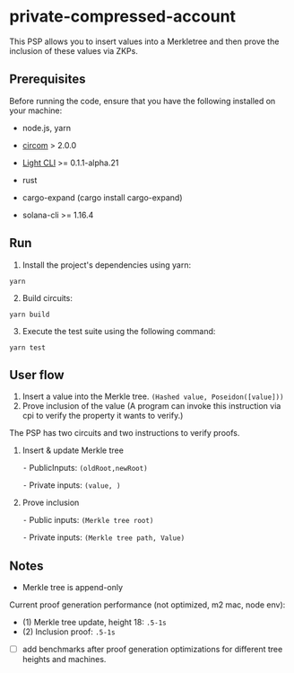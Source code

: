 # private-compressed-account

This PSP allows you to insert values into a Merkletree and then prove the inclusion of these values via ZKPs.

## Prerequisites

Before running the code, ensure that you have the following installed on your machine:

- node.js, yarn

- [circom](https://docs.circom.io/getting-started/installation/) > 2.0.0

- [Light CLI](https://www.npmjs.com/package/@lightprotocol/cli) >= 0.1.1-alpha.21

- rust

- cargo-expand (cargo install cargo-expand)

- solana-cli >= 1.16.4


## Run

1. Install the project's dependencies using yarn:

`yarn`

2. Build circuits:

`yarn build`

3. Execute the test suite using the following command:

`yarn test`

## User flow

1.  Insert a value into the Merkle tree. `(Hashed value, Poseidon([value]))`
2.  Prove inclusion of the value (A program can invoke this instruction via cpi to verify the property it wants to verify.)

The PSP has two circuits and two instructions to verify proofs.

1.  Insert & update Merkle tree

    ⁃ PublicInputs: `(oldRoot,newRoot)`

    ⁃ Private inputs: `(value, )`

2.  Prove inclusion

    ⁃ Public inputs: `(Merkle tree root)`

    ⁃ Private inputs: `(Merkle tree path, Value)`

## Notes

- Merkle tree is append-only

Current proof generation performance (not optimized, m2 mac, node env):

- (1) Merkle tree update, height 18: `.5-1s`
- (2) Inclusion proof: `.5-1s`

- [ ] add benchmarks after proof generation optimizations for different tree heights and machines.
